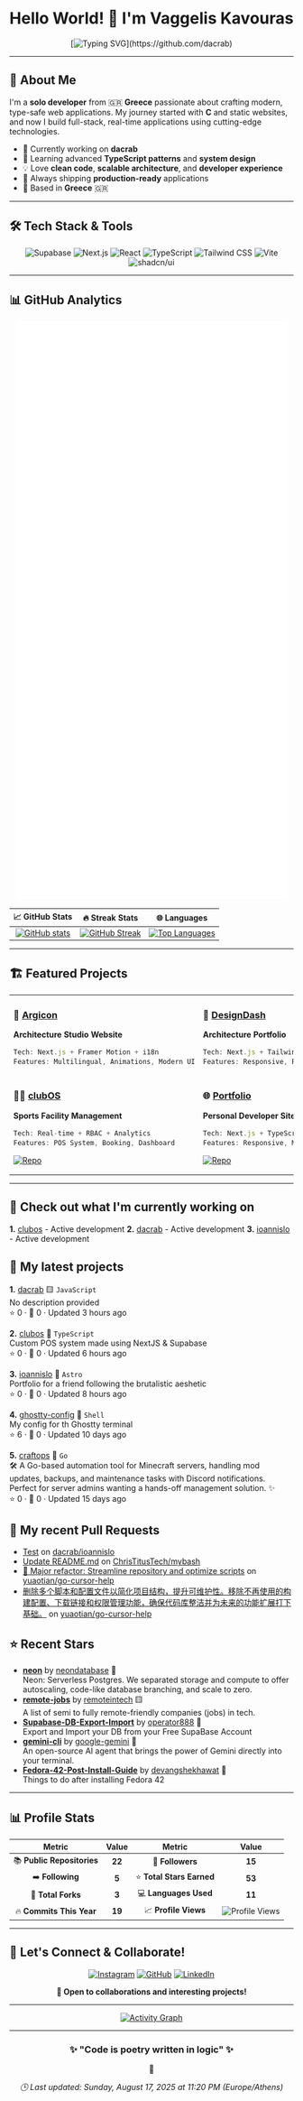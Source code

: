<div align="center">

# Hello World! 👋 I'm Vaggelis Kavouras

[![Typing SVG](https://readme-typing-svg.herokuapp.com?font=Fira+Code&size=22&duration=3000&pause=1000&color=58A6FF&center=true&vCenter=true&width=700&lines=Full+Stack+Developer+from+Greece+🇬🇷;Building+Modern+Web+Applications;Always+Learning+%26+Shipping!;TypeScript+%7C+React+%7C+Next.js+Enthusiast;19+Commits+in+2025!)](https://github.com/dacrab)

---

</div>

## 🚀 About Me

I'm a **solo developer** from 🇬🇷 **Greece** passionate about crafting modern, type-safe web applications. My journey started with **C** and static websites, and now I build full-stack, real-time applications using cutting-edge technologies.

- 🔭 Currently working on **dacrab**
- 🌱 Learning advanced **TypeScript patterns** and **system design**
- 💡 Love **clean code**, **scalable architecture**, and **developer experience**
- 🎯 Always shipping **production-ready** applications
- 📍 Based in **Greece** 🇬🇷

---

## 🛠️ Tech Stack & Tools

<div align="center">

![Supabase](https://img.shields.io/badge/Supabase-3ECF8E?style=for-the-badge&logo=supabase&logoColor=white)
![Next.js](https://img.shields.io/badge/Next.js-000000?style=for-the-badge&logo=next.js&logoColor=white)
![React](https://img.shields.io/badge/React-20232A?style=for-the-badge&logo=react&logoColor=61DAFB)
![TypeScript](https://img.shields.io/badge/TypeScript-3178C6?style=for-the-badge&logo=typescript&logoColor=white)
![Tailwind CSS](https://img.shields.io/badge/TailwindCSS-06B6D4?style=for-the-badge&logo=tailwind-css&logoColor=white)
![Vite](https://img.shields.io/badge/Vite-646CFF?style=for-the-badge&logo=vite&logoColor=white)
![shadcn/ui](https://img.shields.io/badge/shadcn/ui-000000?style=for-the-badge&logo=shadcn&logoColor=white)

</div>

---

## 📊 GitHub Analytics

<div align="center">

![GitHub Metrics](https://raw.githubusercontent.com/dacrab/dacrab/main/github-metrics.svg)

</div>

<div align="center">

| 📈 **GitHub Stats** | 🔥 **Streak Stats** | 🌐 **Languages** |
|:---:|:---:|:---:|
| [![GitHub stats](https://github-readme-stats.vercel.app/api?username=dacrab&show_icons=true&theme=tokyonight&hide_border=true&bg_color=0D1117&title_color=58A6FF&text_color=C3D1D9&icon_color=58A6FF)](https://github.com/dacrab) | [![GitHub Streak](https://github-readme-streak-stats.herokuapp.com/?user=dacrab&theme=tokyonight&hide_border=true&background=0D1117&stroke=58A6FF&ring=58A6FF&fire=FF6B6B&currStreakLabel=58A6FF)](https://github.com/dacrab) | [![Top Languages](https://github-readme-stats.vercel.app/api/top-langs/?username=dacrab&layout=compact&theme=tokyonight&hide_border=true&bg_color=0D1117&title_color=58A6FF&text_color=C3D1D9)](https://github.com/dacrab) |

</div>

---

## 🏗️ Featured Projects

<table>
<tr>
<td width="50%">

### 🎯 [Argicon](https://argicon.gr)
**Architecture Studio Website**

```typescript
Tech: Next.js + Framer Motion + i18n
Features: Multilingual, Animations, Modern UI
```

</td>
<td width="50%">

### 🧱 [DesignDash](https://designdash.gr)
**Architecture Portfolio**

```typescript
Tech: Next.js + Tailwind CSS + Dark Mode
Features: Responsive, Portfolio Gallery
```

</td>
</tr>
<tr>
<td width="50%">

### 🧑‍💼 [clubOS](https://clubos.vercel.app)
**Sports Facility Management**

```typescript
Tech: Real-time + RBAC + Analytics
Features: POS System, Booking, Dashboard
```
[![Repo](https://img.shields.io/badge/View_Code-100000?style=for-the-badge&logo=github&logoColor=white)](https://github.com/dacrab/clubos)

</td>
<td width="50%">

### 🌐 [Portfolio](https://dacrab.github.io/)
**Personal Developer Site**

```typescript
Tech: Next.js + TypeScript + TailwindCSS
Features: Responsive, Modern, Fast
```
[![Repo](https://img.shields.io/badge/View_Code-100000?style=for-the-badge&logo=github&logoColor=white)](https://github.com/dacrab/portfolio)

</td>
</tr>
</table>

---

## 👷 Check out what I'm currently working on

**1.** [clubos](https://github.com/dacrab/clubos) - Active development
**2.** [dacrab](https://github.com/dacrab/dacrab) - Active development
**3.** [ioannislo](https://github.com/dacrab/ioannislo) - Active development

## 🌱 My latest projects

**1.** [dacrab](https://github.com/dacrab/dacrab) 🟨 `JavaScript`  
No description provided  
⭐ 0 · 🍴 0 · Updated 3 hours ago

**2.** [clubos](https://github.com/dacrab/clubos) 🔷 `TypeScript`  
Custom POS system made using NextJS & Supabase  
⭐ 0 · 🍴 0 · Updated 6 hours ago

**3.** [ioannislo](https://github.com/dacrab/ioannislo) 🚀 `Astro`  
Portfolio for a friend following the brutalistic aeshetic  
⭐ 0 · 🍴 0 · Updated 8 hours ago

**4.** [ghostty-config](https://github.com/dacrab/ghostty-config) 🐚 `Shell`  
My config for th Ghostty terminal  
⭐ 6 · 🍴 0 · Updated 10 days ago

**5.** [craftops](https://github.com/dacrab/craftops) 🔵 `Go`  
🛠️ A Go-based automation tool for Minecraft servers, handling mod updates, backups, and maintenance tasks with Discord notifications. Perfect for server admins wanting a hands-off management solution. ✨  
⭐ 0 · 🍴 0 · Updated 15 days ago

## 🔨 My recent Pull Requests

- [Test](https://github.com/dacrab/ioannislo/pull/1) on [dacrab/ioannislo](https://api.github.com/repos/dacrab/ioannislo)
- [Update README.md](https://github.com/ChrisTitusTech/mybash/pull/108) on [ChrisTitusTech/mybash](https://api.github.com/repos/ChrisTitusTech/mybash)
- [🚀 Major refactor: Streamline repository and optimize scripts](https://github.com/yuaotian/go-cursor-help/pull/568) on [yuaotian/go-cursor-help](https://api.github.com/repos/yuaotian/go-cursor-help)
- [删除多个脚本和配置文件以简化项目结构，提升可维护性。移除不再使用的构建配置、下载链接和权限管理功能，确保代码库整洁并为未来的功能扩展打下基础。](https://github.com/yuaotian/go-cursor-help/pull/548) on [yuaotian/go-cursor-help](https://api.github.com/repos/yuaotian/go-cursor-help)

## ⭐ Recent Stars

- [**neon**](https://github.com/neondatabase/neon) by [neondatabase](https://github.com/neondatabase) 🦀  
  Neon: Serverless Postgres. We separated storage and compute to offer autoscaling, code-like database branching, and scale to zero.
- [**remote-jobs**](https://github.com/remoteintech/remote-jobs) by [remoteintech](https://github.com/remoteintech) 🟨  
  A list of semi to fully remote-friendly companies (jobs) in tech.
- [**Supabase-DB-Export-Import**](https://github.com/operator888/Supabase-DB-Export-Import) by [operator888](https://github.com/operator888) 🔷  
  Export and Import your DB from your Free SupaBase Account
- [**gemini-cli**](https://github.com/google-gemini/gemini-cli) by [google-gemini](https://github.com/google-gemini) 🔷  
  An open-source AI agent that brings the power of Gemini directly into your terminal.
- [**Fedora-42-Post-Install-Guide**](https://github.com/devangshekhawat/Fedora-42-Post-Install-Guide) by [devangshekhawat](https://github.com/devangshekhawat) 📁  
  Things to do after installing Fedora 42

---

## 📊 Profile Stats

<div align="center">

| Metric | Value | Metric | Value |
|:---:|:---:|:---:|:---:|
| 📚 **Public Repositories** | **22** | 👥 **Followers** | **15** |
| ➡️ **Following** | **5** | ⭐ **Total Stars Earned** | **53** |
| 🍴 **Total Forks** | **3** | 💻 **Languages Used** | **11** |
| 🔥 **Commits This Year** | **19** | 📈 **Profile Views** | ![Profile Views](https://komarev.com/ghpvc/?username=dacrab&style=flat-square&color=58A6FF) |

</div>

---

## 🤝 Let's Connect & Collaborate!

<div align="center">

[![Instagram](https://img.shields.io/badge/Instagram-E4405F?style=for-the-badge&logo=instagram&logoColor=white)](https://www.instagram.com/killcrb/)
[![GitHub](https://img.shields.io/badge/GitHub-100000?style=for-the-badge&logo=github&logoColor=white)](https://github.com/dacrab)
[![LinkedIn](https://img.shields.io/badge/LinkedIn-0077B5?style=for-the-badge&logo=linkedin&logoColor=white)](https://www.linkedin.com/in/vkavouras/)

**💬 Open to collaborations and interesting projects!**

</div>

---

<div align="center">

[![Activity Graph](https://github-readme-activity-graph.vercel.app/graph?username=dacrab&custom_title=Vaggelis's%20Activity%20Graph&bg_color=0D1117&color=58A6FF&line=58A6FF&point=FFFFFF&area=true&hide_border=true)](https://github.com/dacrab)

</div>

---

<div align="center">

### ✨ **"Code is poetry written in logic"** ✨

💫

*🕒 Last updated: Sunday, August 17, 2025 at 11:20 PM (Europe/Athens)*

</div>